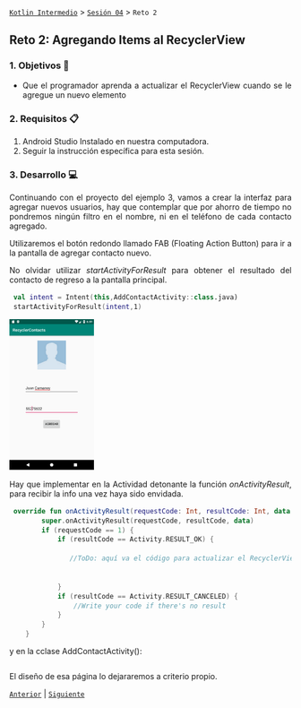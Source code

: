 [`Kotlin Intermedio`](../../Readme.md) > [`Sesión 04`](../Readme.md) > `Reto 2`

## Reto 2: Agregando Items al RecyclerView

<div style="text-align: justify;">

### 1. Objetivos :dart:

- Que el programador aprenda a actualizar el RecyclerView cuando se le agregue un nuevo elemento

### 2. Requisitos :clipboard:

1. Android Studio Instalado en nuestra computadora.
2. Seguir la instrucción específica para esta sesión.

### 3. Desarrollo :computer:

Continuando con el proyecto del ejemplo 3, vamos a crear la interfaz para agregar nuevos usuarios, hay que contemplar que por ahorro de tiempo no pondremos ningún filtro en el nombre, ni en el teléfono de cada contacto agregado.

Utilizaremos el botón redondo llamado FAB (Floating Action Button) para ir a la pantalla de agregar contacto nuevo.

No olvidar utilizar *startActivityForResult* para obtener el resultado del contacto de regreso a la pantalla principal.

```kotlin 
 val intent = Intent(this,AddContactActivity::class.java)
 startActivityForResult(intent,1)
```
<img src="01.png" width="30%">

Hay que implementar en la Actividad detonante la función *onActivityResult*, para recibir la info una vez haya sido envidada. 

```kotlin
 override fun onActivityResult(requestCode: Int, resultCode: Int, data: Intent?) {
        super.onActivityResult(requestCode, resultCode, data)
        if (requestCode == 1) {
            if (resultCode == Activity.RESULT_OK) {

               //ToDo: aquí va el código para actualizar el RecyclerView


            }
            if (resultCode == Activity.RESULT_CANCELED) {
                //Write your code if there's no result
            }
        }
    }
```

y en la cclase AddContactActivity():

```kotlin

```

El diseño de esa página lo dejararemos a criterio propio.



[`Anterior`](../Ejemplo-03/Readme.md) | [`Siguiente`](../Proyecto/Readme.md)




</div>

